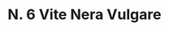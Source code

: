 ---
title: "N. 6 Vite Nera Vulgare"
permalink: "/edition/plant006/"
plant-name: "N. 6"
plant-number: "006"
plant-xml: "/assets/xml/plant006.xml"
plant-img1: "/assets/img/plant006_verso.jpg"
plant-img2: "/assets/img/plant006.jpg"
plant-title: "N. 6 Vite Nera Vulgare"
plant-taxon-link: "http://www.worldfloraonline.org/taxon/wfo-0000610944"
plant-taxon-content: "[Clematis Viticella L.]"
layout: single-xml
---